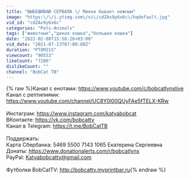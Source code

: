 ```yaml
---
title: "ВЫБЕШИВАЮ СЕРВАЛА \/ Микки бывает нежным"
image: "https:\/\/i.ytimg.com\/vi\/cdZAx9y6x6c\/hqdefault.jpg"
vid_id: "cdZAx9y6x6c"
categories: "Pets-Animals"
tags: ["животные","дикая кошка","большая кошка"]
date: "2022-02-08T15:58:26+03:00"
vid_date: "2021-07-13T07:00:08Z"
duration: "PT8M21S"
viewcount: "90553"
likeCount: "7206"
dislikeCount: ""
channel: "BobCat ТВ"
---
```

{% raw %}Канал с енотами: <a rel="nofollow" target="blank" href="https://www.youtube.com/c/bobcatlynxlive">https://www.youtube.com/c/bobcatlynxlive</a><br />Канал с рептилиями: <a rel="nofollow" target="blank" href="https://www.youtube.com/channel/UC8Y0l00QUyFAe5fTELX-KRw">https://www.youtube.com/channel/UC8Y0l00QUyFAe5fTELX-KRw</a><br /><br />Инстаграм: <a rel="nofollow" target="blank" href="https://www.instagram.com/katyabobcat">https://www.instagram.com/katyabobcat</a><br />ВКонтакте: <a rel="nofollow" target="blank" href="https://vk.com/bobcattv">https://vk.com/bobcattv</a><br />Канал в Telegram: <a rel="nofollow" target="blank" href="https://t.me/BobCatTB">https://t.me/BobCatTB</a><br /><br />Поддержать:<br />Карта Сбербанка: 5469 5500 7143 1065 Екатерина Сергеевна<br />Донаты: <a rel="nofollow" target="blank" href="https://www.donationalerts.com/r/bobcatlynx">https://www.donationalerts.com/r/bobcatlynx</a><br />PayPal: Katyabobcattv@gmail.com<br /><br />Футболки BobCatTV: <a rel="nofollow" target="blank" href="http://bobcattv.myprintbar.ru">http://bobcattv.myprintbar.ru</a>{% endraw %}
